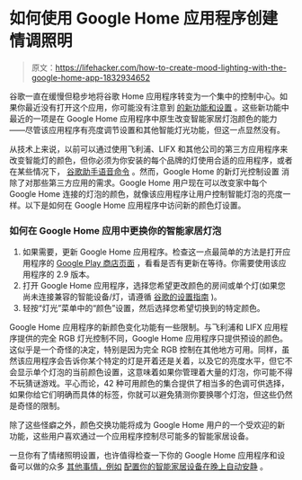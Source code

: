 # 如何使用 Google Home 应用程序创建情调照明

> 原文：<https://lifehacker.com/how-to-create-mood-lighting-with-the-google-home-app-1832934652>

谷歌一直在缓慢但稳步地将谷歌 Home 应用程序转变为一个集中的控制中心。如果你最近没有打开这个应用，你可能没有注意到 [的新功能和设置](https://www.blog.google/products/home/new-home-app/) 。这些新功能中最近的一项是在 Google Home 应用程序中原生改变智能家居灯泡颜色的能力——尽管该应用程序有亮度调节设置和其他智能灯光功能，但这一点显然没有。



从技术上来说，以前可以通过使用飞利浦、LIFX 和其他公司的第三方应用程序来改变智能灯的颜色，但你必须为你安装的每个品牌的灯使用合适的应用程序，或者在某些情况下， [谷歌助手语音命令](https://lifehacker.com/the-best-google-assistant-skills-to-use-with-your-googl-1792134538) 。然而，Google Home 的新灯光控制设置 消除了对那些第三方应用的需求。Google Home 用户现在可以改变家中每个 Google Home 连接的灯泡的颜色，就像该应用程序让用户控制智能灯泡的亮度一样。以下是如何在 Google Home 应用程序中访问新的颜色灯设置。

### 如何在 Google Home 应用中更换你的智能家居灯泡

1.  如果需要，更新 Google Home 应用程序。检查这一点最简单的方法是打开应用程序的 [Google Play 商店页面](https://play.google.com/store/apps/details?id=com.google.android.apps.chromecast.app&hl=en_US) ，看看是否有更新在等待。你需要使用该应用程序的 2.9 版本。
2.  打开 Google Home 应用程序，选择您希望更改颜色的房间或单个灯(如果您尚未连接兼容的智能设备/灯，请遵循 [谷歌的设置指南](https://support.google.com/googlehome/answer/7029485?co=GENIE.Platform%3DAndroid&hl=en) )。
3.  轻按“灯光”菜单中的“颜色”设置，然后选择您希望切换到的特定颜色。

Google Home 应用程序的新颜色变化功能有一些限制。与飞利浦和 LIFX 应用程序提供的完全 RGB 灯光控制不同，Google Home 应用程序只提供预设的颜色。这似乎是一个奇怪的决定，特别是因为完全 RGB 控制在其他地方可用。同样，虽然该应用程序会告诉你某个特定的灯是开着还是关着，以及它的亮度水平，但它不会显示单个灯泡的当前颜色设置，这意味着如果你管理着大量的灯泡，你可能不得不玩猜谜游戏。平心而论，42 种可用颜色的集合提供了相当多的色调可供选择，如果你给它们明确而具体的标签，你就可以避免猜测你要换哪个灯泡，但这些仍然是奇怪的限制。

除了这些怪癖之外，颜色交换功能将成为 Google Home 用户的一个受欢迎的新功能，这些用户喜欢通过一个应用程序控制尽可能多的智能家居设备。

一旦你有了情绪照明设置，也许值得检查一下你的 Google Home 应用程序和设备可以做的众多 [其他事情，例如](https://lifehacker.com/here-are-google-homes-best-new-smart-home-features-1825746406) [配置你的智能家居设备在晚上自动安静](https://lifehacker.com/make-your-google-home-quiet-down-automatically-at-night-1832845270) 。